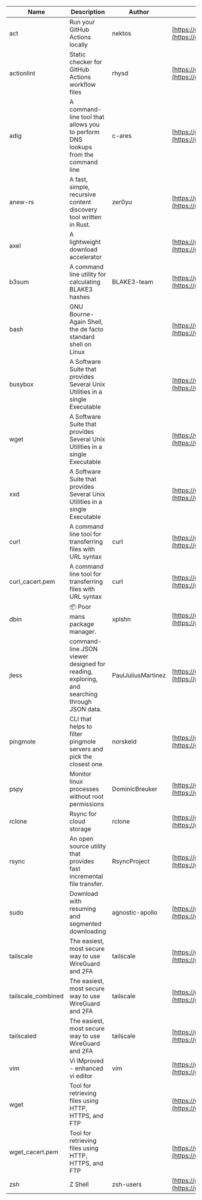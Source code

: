 | Name | Description | Author | WebURL | Repository | Stars | Version | Updated | Size | SHA256SUM | B3SUM | Source | Language | License |
| ---- | ----------- | ------ | ------ | ---------- | ----- | ------- | ------- | ---- | --- | ------|------ | -------- | ------- |
| act | Run your GitHub Actions locally | nektos | [https://github.com/nektos/act](https://github.com/nektos/act) | [https://github.com/nektos/act](https://github.com/nektos/act) | 54054 | v0.2.67 | 2024-09-19T21:36:11Z |  | 334f3eb3ad5322410e1e5d1643462bbf22651502a2ae534fc9dfa39f29346624 | be42c585683ca027577242180f8ca73042124045266c66282ebd4865c1e4152f | https://bin.ajam.dev/arm64_v8a_Android/act | Go | MIT License |
| actionlint | Static checker for GitHub Actions workflow files | rhysd | [https://github.com/rhysd/actionlint](https://github.com/rhysd/actionlint) | [https://github.com/rhysd/actionlint](https://github.com/rhysd/actionlint) | 2702 | v1.7.1 | 2024-09-17T13:38:58Z |  | c3216fc038dd0dfb3e88d46ab061129ef56f45283c0feaa1e6498d40514bc463 | 747a57a1bc57d6348b2d9af55c0106696922cbcbdbbae25e8f78a0c3fd769f72 | https://bin.ajam.dev/arm64_v8a_Android/actionlint | Go | MIT License |
| adig | A command-line tool that allows you to perform DNS lookups from the command line | c-ares | [https://github.com/c-ares/c-ares](https://github.com/c-ares/c-ares) | [https://github.com/c-ares/c-ares](https://github.com/c-ares/c-ares) | 1847 | v1.33.1 | 2024-09-17T15:53:23Z |  | 8b59f420aad5add33fb3999a3e9b92a5d138011de2627123b9b16f30b2f41e50 | 00ddbeda26843fcd807b897a02f82fdb6bf29bfe1f66f710735a24ffa5f291b2 | https://bin.ajam.dev/arm64_v8a_Android/adig | C | MIT License |
| anew-rs | A fast, simple, recursive content discovery tool written in Rust. | zer0yu | [https://github.com/zer0yu/anew](https://github.com/zer0yu/anew) | [https://github.com/zer0yu/anew](https://github.com/zer0yu/anew) | 12 | v0.1.0 | 2024-05-08T12:29:15Z |  | 28b5d66571c896286911c1c6cf7f670180f334c79b72ff172e578953beeebeeb | e829e92fdf23c567ed71cf97b0246dc629f4933301e9a4a705d9580103faa543 | https://bin.ajam.dev/arm64_v8a_Android/anew-rs | Rust | MIT License |
| axel | A lightweight download accelerator |  | [https://github.com/axel/axel](https://github.com/axel/axel) | [https://github.com/axel/axel](https://github.com/axel/axel) |  |  |  |  | 0383c1390a3e6479b8597f03e7ef9b76f9761877a8399f8fac0577799a4f38a8 | 7a4d13263a6b40b9308aa882bd4d5e05b1cd5cea615953fd4e95afc7d45e35dc | https://bin.ajam.dev/arm64_v8a_Android/axel |  |  |
| b3sum | A command line utility for calculating BLAKE3 hashes | BLAKE3-team | [https://github.com/BLAKE3-team/BLAKE3](https://github.com/BLAKE3-team/BLAKE3) | [https://github.com/BLAKE3-team/BLAKE3](https://github.com/BLAKE3-team/BLAKE3) | 5045 | 1.5.4 | 2024-09-14T14:37:47Z |  | bdbe39745cb8f5eb41c57131c83c436f9604ef8bebd73f52268678a16343ec03 | 3ac1f14b8344d6d4fd4255340bc5b956a33763491025c096e8ceb9519d19b974 | https://bin.ajam.dev/arm64_v8a_Android/b3sum | Assembly | Apache License 2.0 |
| bash | GNU Bourne-Again Shell, the de facto standard shell on Linux |  | [https://www.bash.ws/](https://www.bash.ws/) | []() |  |  |  |  | b2a2c26fe9ee0be7680d8df5dff56ff150a36b55faa27c93ac0062da1466c3c0 | 4c1e227916006d07f5e84b948bbc9e98a848d0056277e98ebc17f07e44c3989a | https://bin.ajam.dev/arm64_v8a_Android/bash |  |  |
| busybox | A Software Suite that provides Several Unix Utilities in a single Executable |  | [https://www.busybox.net/](https://www.busybox.net/) | []() |  |  |  |  | 170a5cd225c71f46d8fcde058dea80341093df6f62fc392436e7a6691ee0892d | 3e570fd3328e66364f2c7fe6effefb7b9660d1d104d467ef7a0ce0cd87b4149b | https://bin.ajam.dev/arm64_v8a_Android/busybox |  |  |
| wget | A Software Suite that provides Several Unix Utilities in a single Executable |  | [https://www.busybox.net/](https://www.busybox.net/) | []() |  |  |  |  | 09ab2003582c2dd1d2ac70fb22117af702dfa978b2c87befcaec6fd67aceed36 | f7ad7f72346e11a51da4a382603d334d9c1b06657036e70f57431c8ba3cacc22 | https://bin.ajam.dev/arm64_v8a_Android/wget |  |  |
| xxd | A Software Suite that provides Several Unix Utilities in a single Executable |  | [https://www.busybox.net/](https://www.busybox.net/) | []() |  |  |  |  | 74669801b192b132ad9419ce4da2c90160309a9b0195dce05516828b6517925a | 3027277a321b2c28844f0fde52022d7b88c973d4b943f4f8cdbe2ad56438d0fa | https://bin.ajam.dev/arm64_v8a_Android/xxd |  |  |
| curl | A command line tool for transferring files with URL syntax | curl | [https://github.com/curl/curl](https://github.com/curl/curl) | [https://github.com/curl/curl](https://github.com/curl/curl) | 35439 | curl-8_10_1 | 2024-09-22T06:00:21Z |  | 3217a39fc258f3566a0afd959474b312b52ef77b8afbecb2887d57deed338a58 | d9279776e9d8171e0192ae6f29b8be82cb0130b403dc9a20afb96bc220f4760f | https://bin.ajam.dev/arm64_v8a_Android/curl | C | Other |
| curl_cacert.pem | A command line tool for transferring files with URL syntax | curl | [https://github.com/curl/curl](https://github.com/curl/curl) | [https://github.com/curl/curl](https://github.com/curl/curl) | 35439 | curl-8_10_1 | 2024-09-22T06:00:21Z |  | 1bf458412568e134a4514f5e170a328d11091e071c7110955c9884ed87972ac9 | d0993af134271f1511e1b5f01a2bfe216d4bf22d8c5d0f9cd60f9f6b9626d65e | https://bin.ajam.dev/arm64_v8a_Android/curl_cacert.pem | C | Other |
| dbin | 📦 Poor mans package manager. | xplshn | [https://github.com/xplshn/dbin](https://github.com/xplshn/dbin) | [https://github.com/xplshn/dbin](https://github.com/xplshn/dbin) | 140 | 0.4 | 2024-09-22T01:20:19Z |  | 7c03671d19e0ff009e1bcfcdc9ecf571770cfd4d52f0cf7d739289efc94aa03c | 6ea5eb806395c665e222c6198829e31a8e217ec12d3fdac132158cb57d78f330 | https://bin.ajam.dev/arm64_v8a_Android/dbin | Go | Other |
| jless | command-line JSON viewer designed for reading, exploring, and searching through JSON data. | PaulJuliusMartinez | [https://github.com/PaulJuliusMartinez/jless](https://github.com/PaulJuliusMartinez/jless) | [https://github.com/PaulJuliusMartinez/jless](https://github.com/PaulJuliusMartinez/jless) | 4723 | v0.9.0 | 2024-09-07T16:16:59Z |  | 4fb8394e4874e328d2825db46a637e96d018c38340d5741767395aa83e06b7be | 11968e37028a57353efbba052401a3679ee0dc604f7515a052ddebae5ad1dace | https://bin.ajam.dev/arm64_v8a_Android/jless | Rust | MIT License |
| pingmole | CLI that helps to filter pingmole servers and pick the closest one. | norskeld | [https://github.com/norskeld/pingmole](https://github.com/norskeld/pingmole) | [https://github.com/norskeld/pingmole](https://github.com/norskeld/pingmole) | 4 |  | 2024-04-16T11:28:34Z |  | 245008d10abd6cb78b5ab28a5fd8189c8e10c5ca1324720f8759de2d557eef70 | 4e8fbc5632bc3920792f91f6ae5a107eacb83934c1419caf8c9a8c8a296e3ed8 | https://bin.ajam.dev/arm64_v8a_Android/pingmole | Rust | MIT License |
| pspy | Monitor linux processes without root permissions | DominicBreuker | [https://github.com/DominicBreuker/pspy](https://github.com/DominicBreuker/pspy) | [https://github.com/DominicBreuker/pspy](https://github.com/DominicBreuker/pspy) | 4866 | v1.2.1 | 2023-01-17T21:09:22Z |  | 16c29602e69964565ca6c0279332e57ea6a96449bc7a599c71b8b0edeb0eaec4 | 363fc12bc08d6c611bd08c4b20d603c2d89cbe4ad077be211b2617cce730f85c | https://bin.ajam.dev/arm64_v8a_Android/pspy | Go | GNU General Public License v3.0 |
| rclone | Rsync for cloud storage | rclone | [https://github.com/rclone/rclone](https://github.com/rclone/rclone) | [https://github.com/rclone/rclone](https://github.com/rclone/rclone) | 46247 | v1.68.0 | 2024-09-21T01:22:31Z |  | a93fd1757c3b18143cf8b4c237f9b68fa5d53594ee9fc940cc62370fc5ac43a5 | ba769f6a3af6fbbb0e2e9d5a792361c1b0f08e61d94cdc3c0897f7894022e6ff | https://bin.ajam.dev/arm64_v8a_Android/rclone | Go | MIT License |
| rsync | An open source utility that provides fast incremental file transfer. | RsyncProject | [https://github.com/WayneD/rsync](https://github.com/WayneD/rsync) | [https://github.com/WayneD/rsync](https://github.com/WayneD/rsync) | 2722 | v3.3.0 | 2024-07-06T04:30:43Z |  | 2f12d2c9c5281f6bad62349a061f8a16a796b94edaf884be3cfecb1077d00c7b | 57acfb4fd7934b3968945cc51c8bd874287e62bbbd995e50803768f5ebcdf74b | https://bin.ajam.dev/arm64_v8a_Android/rsync | C | Other |
| sudo | Download with resuming and segmented downloading | agnostic-apollo | [https://github.com/agnostic-apollo/sudo](https://github.com/agnostic-apollo/sudo) | [https://github.com/agnostic-apollo/sudo](https://github.com/agnostic-apollo/sudo) | 90 | v0.2.0 | 2021-04-10T21:03:10Z |  | 9e56787b3ca489a9eb9e3a64f54944aa92c728d18576972ef7ef6bb10ca6462c | 261a7ec6cf5ed2fbc82f8128f2583eda7faeb8939b9e08143046f0b046e504ae | https://bin.ajam.dev/arm64_v8a_Android/sudo | Shell | MIT License |
| tailscale | The easiest, most secure way to use WireGuard and 2FA | tailscale | [https://github.com/tailscale/tailscale](https://github.com/tailscale/tailscale) | [https://github.com/tailscale/tailscale](https://github.com/tailscale/tailscale) | 18666 | v1.74.1 | 2024-09-20T23:30:33Z |  | 7c2c6659924e6ceaba3f33f28f62850300a579d96fe5ee5656558a109f2068da | e96ea76c30d5e81e52a2bceec93078c582949fe8c3fc0d96787c3aad2e4f6ab5 | https://bin.ajam.dev/arm64_v8a_Android/tailscale | Go | BSD 3-Clause New or Revised License |
| tailscale_combined | The easiest, most secure way to use WireGuard and 2FA | tailscale | [https://github.com/tailscale/tailscale](https://github.com/tailscale/tailscale) | [https://github.com/tailscale/tailscale](https://github.com/tailscale/tailscale) | 18666 | v1.74.1 | 2024-09-20T23:30:33Z |  | eef3ca34f31db33105a0d170ec5fdf89ba9d51d51e61a06a3a1808f6cf988ade | 1587dafc709c37aab20a507dbf667b0083df56ccfc3b1eb2f74cbc357f1ce19b | https://bin.ajam.dev/arm64_v8a_Android/tailscale_combined | Go | BSD 3-Clause New or Revised License |
| tailscaled | The easiest, most secure way to use WireGuard and 2FA | tailscale | [https://github.com/tailscale/tailscale](https://github.com/tailscale/tailscale) | [https://github.com/tailscale/tailscale](https://github.com/tailscale/tailscale) | 18666 | v1.74.1 | 2024-09-20T23:30:33Z |  | 7bd3605f07321016ddac4a8a0b4386ab24b18ebeab73a19ffbfa9db0c8538907 | f54599d561075348fe421cdc0f3c2a6a1c70777ed36f36872679c76563afb235 | https://bin.ajam.dev/arm64_v8a_Android/tailscaled | Go | BSD 3-Clause New or Revised License |
| vim | Vi IMproved - enhanced vi editor | vim | [https://github.com/vim/vim](https://github.com/vim/vim) | [https://github.com/vim/vim](https://github.com/vim/vim) | 36130 | v9.1.0739 | 2024-09-21T09:40:57Z |  | 061957191d2367c9d3d5b55c3d88739023d30135c7c2ec0b861a8b9cb3a9500a | 4ebdc629bad60b0f442fde2cce1c73aac2be821746ae9cd4afd0112c53b9e546 | https://bin.ajam.dev/arm64_v8a_Android/vim | Vim Script | Vim License |
| wget | Tool for retrieving files using HTTP, HTTPS, and FTP |  | [https://www.gnu.org/software/wget/](https://www.gnu.org/software/wget/) | []() |  |  |  |  | 09ab2003582c2dd1d2ac70fb22117af702dfa978b2c87befcaec6fd67aceed36 | f7ad7f72346e11a51da4a382603d334d9c1b06657036e70f57431c8ba3cacc22 | https://bin.ajam.dev/arm64_v8a_Android/wget |  |  |
| wget_cacert.pem | Tool for retrieving files using HTTP, HTTPS, and FTP |  | [https://www.gnu.org/software/wget/](https://www.gnu.org/software/wget/) | []() |  |  |  |  | 1bf458412568e134a4514f5e170a328d11091e071c7110955c9884ed87972ac9 | d0993af134271f1511e1b5f01a2bfe216d4bf22d8c5d0f9cd60f9f6b9626d65e | https://bin.ajam.dev/arm64_v8a_Android/wget_cacert.pem |  |  |
| zsh | Z Shell | zsh-users | [https://github.com/zsh-users/zsh](https://github.com/zsh-users/zsh) | [https://github.com/zsh-users/zsh](https://github.com/zsh-users/zsh) | 3605 | zsh-5.9 | 2024-09-22T01:04:41Z |  | 6c5521f65fd71a7a94c14f852a80446b51550e9c929adef8f8747c3aa874480b | 35a34d412b56d5c113ab3af3e8f56fa11f045fead4be36f6bdbc03ee53be43ee | https://bin.ajam.dev/arm64_v8a_Android/zsh | C | Other |
